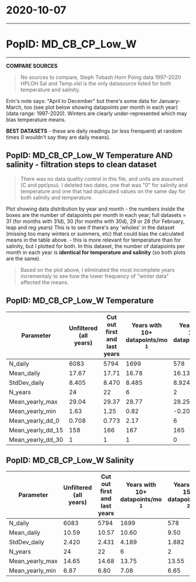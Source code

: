 # 2020-10-07

---

# PopID: MD_CB_CP_Low_W
---

**COMPARE SOURCES**

> No sources to compare, Steph Tobash Horn Poing data 1997-2020 HPLOH Sal and Temp.xlsl is the only datasource listed for both temperature and salinity.

Erin's note says: "April to December" but there's some data for January-March, too (see plot below showing datapoints per month in each year) (data range: 1997-2020). Winters are clearly under-represented which may bias temperature means.

**BEST DATASETS** - these are daily readings (or less frenquent) at random times (I wouldn't say they are daily means).

## PopID: MD_CB_CP_Low_W Temperature AND salinity - filtration steps to clean dataset

> There was no data quality control in this file, and units are assumed (C and ppt/psu). I deleted two dates, one that was "0" for salinity and temperature and one that had duplicated values on the same day for both salinity and temperature.

Plot showing data distribution by year and month - the numbers inside the boxes are the number of datapoints per month in each year; full datasets = 31 (for months with 31d), 30 (for months with 30d), 29 or 28 (for February, leap and reg years) This is to see if there's any 'wholes' in the dataset (missing too many winters or summers, etc) that could bias the calculated means in the table above. - this is more relevant for temperature than for salinity, but I plotted for both. In this dataset, the number of datapoints per month in each year is **identical for temperature and salinity** (so both plots are the same).



> Based on the plot above, I eliminated the most incomplete years incrementaly to see how the lower frequency of "winter data" affected the means.

## PopID: MD_CB_CP_Low_W Temperature


| Parameter            | Unfiltered (all years) | Cut out first and last years  | Years with 10+ datapoints/mo <sup>1<sup/> | Years with 15+ datapoints/mo <sup>2<sup/> |
| ---------------------| ---------------------- | ----------------------------- | ----------------------------------------- | ----------------------------------------- |
| N_daily              |   6083                 |     5794                      |     1699                                  |               578                         |
| Mean_daily           |    17.67               |      17.71                    |       16.78                               |               16.13                       |
| StdDev_daily         |     8.405              |       8.470                   |        8.485                              |               8.924                       |
| N_years              |     24                 |        22                     |         6                                 |                 2                         |
| Mean_yearly_max      |     29.04              |      29.37                    |         28.77                             |                 28.25                     |
| Mean_yearly_min      |      1.63              |       1.25                    |         0.82                              |                 -0.20                     |
| Mean_yearly_dd_0     |      0.708             |        0.773                  |         2.17                              |                   6                       |
| Mean_yearly_dd_15    |       158              |        166                    |          167                              |                 165                       |
| Mean_yearly_dd_30    |        1               |         1                     |            1                              |                 0                         |    
  
  
## PopID: MD_CB_CP_Low_W Salinity

| Parameter            | Unfiltered (all years) | Cut out first and last years  | Years with 10+ datapoints/mo <sup>1<sup/> | Years with 15+ datapoints/mo <sup>2<sup/> |
| ---------------------| ---------------------- | ----------------------------- | ----------------------------------------- | ----------------------------------------- |
| N_daily              |       6083             |         5794                  |            1699                           |               578                         |
| Mean_daily           |        10.59           |         10.57                 |               10.60                       |                 9.50                      |
| StdDev_daily         |          2.420         |          2.431                |               4.189                       |                 1.882                     |
| N_years              |     24                 |        22                     |                6                          |                 2                         |
| Mean_yearly_max      |       14.65            |         14.68                 |               13.75                       |               13.55                       |
| Mean_yearly_min      |          6.87          |            6.80               |                7.08                       |                6.65                       |
